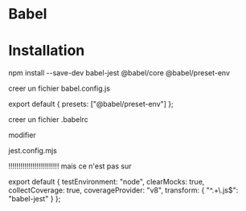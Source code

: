 # Babel

# Installation
  npm install --save-dev babel-jest @babel/core @babel/preset-env
  
creer un fichier babel.config.js

  export default {
    presets: ["@babel/preset-env"]
  };


creer un fichier 
.babelrc

modifier 

jest.config.mjs

!!!!!!!!!!!!!!!!!!!!!!!!! mais ce n'est pas sur

export default {
  testEnvironment: "node",
  clearMocks: true, 
  collectCoverage: true,
  coverageProvider: "v8",
  transform: {
    "^.+\\.js$": "babel-jest"
  }
};

